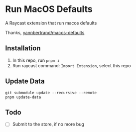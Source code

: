 # Run MacOS Defaults

A Raycast extension that run macos defaults

Thanks, [yannbertrand/macos-defaults](https://github.com/yannbertrand/macos-defaults)

## Installation

1. In this repo, run `pnpm i`
2. Run raycast command: `Import Extension`, select this repo

## Update Data

```
git submodule update --recursive --remote
pnpm update-data
```

## Todo

- [ ] Submit to the store, if no more bug
